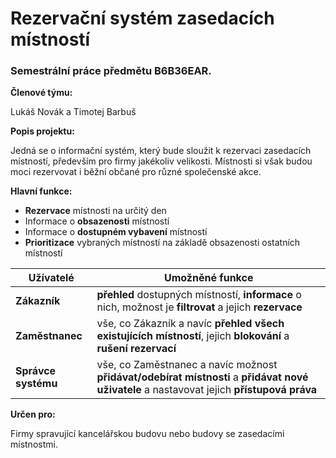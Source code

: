 # Rezervační systém zasedacích místností
### Semestrální práce předmětu B6B36EAR.

**Členové týmu:**

Lukáš Novák a Timotej Barbuš

**Popis projektu:**

Jedná se o informační systém, který bude sloužit k rezervaci zasedacích místností, především pro firmy jakékoliv velikosti. Místnosti si však budou moci rezervovat i běžní občané pro různé společenské akce.

**Hlavní funkce:** 
- **Rezervace** místnosti na určitý den
- Informace o **obsazenosti** místností
- Informace o **dostupném vybavení** místností
- **Prioritizace** vybraných místností na základě obsazenosti ostatních místností

| **Užívatelé** | **Umožněné funkce** |
| ------ | ------ |
| **Zákazník** | **přehled** dostupných místností, **informace** o nich, možnost je **filtrovat** a jejich **rezervace** |
| **Zaměstnanec** | vše, co Zákazník a navíc **přehled všech existujících místností**, jejich **blokování** a **rušení rezervací** |
| **Správce systému** | vše, co Zaměstnanec a navíc možnost **přidávat/odebírat místnosti** a **přidávat nové uživatele** a nastavovat jejich **přístupová práva** |

**Určen pro:**

Firmy spravující kancelářskou budovu nebo budovy se zasedacími místnostmi.